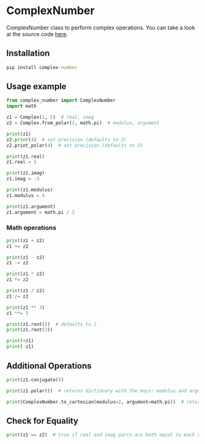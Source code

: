 # ComplexNumber

ComplexNumber class to perform complex operations.
You can take a look at the source code [here](https://github.com/Enzo1603/ComplexNumber).

## Installation

```bat
pip install complex-number
```

## Usage example

```python
from complex_number import ComplexNumber
import math

z1 = Complex(1, 2)  # real, imag
z2 = Complex.from_polar(2, math.pi)  # modulus, argument

print(z1)
z2.print(4)  # set precision (defaults to 2)
z2.print_polar(4)  # set precision (defaults to 2)

print(z1.real)
z1.real = 5

print(z1.imag)
z1.imag = -3

print(z1.modulus)
z1.modulus = 4

print(z1.argument)
z1.argument = math.pi / 2
```

### Math operations

```python
print(z1 + z2)
z1 += z2

print(z1 - z2)
z1 -= z2

print(z1 * z2)
z1 *= z2

print(z1 / z2)
z1 /= z2

print(z1 ** 3)
z1 **= 3

print(z1.root())  # defaults to 2
print(z1.root(3))

print(+z1)
print(-z1)
```

## Additional Operations

```python
print(z1.conjugate())

print(z1.polar())  # returns dictionary with the keys: modulus and argument.

print(ComplexNumber.to_cartesian(modulus=2, argument=math.pi))  # returns tuple with real and imag part.
```

## Check for Equality

```python
print(z1 == z2)  # true if real and imag parts are both equal to each other
```
